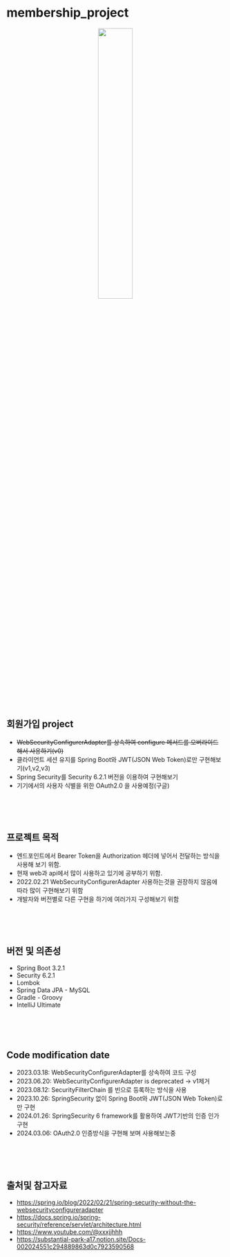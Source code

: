 # membership_project


<div align="center">
  <img style="width:40%; display:block; margin:0 auto;" src="https://github.com/LouiIII3/membership_project/assets/119919129/055b7c53-4c1e-4051-901d-78478613f855"/>
</div>

<h2>회원가입 project</h2>

- <s>WebSecurityConfigurerAdapter를 상속하여 configure 메서드를 오버라이드 해서 사용하기(v0)</s>
- 클라이언트 세션 유지를 Spring Boot와 JWT(JSON Web Token)로만 구현해보기(v1,v2,v3)
- Spring Security를 Security 6.2.1 버전을 이용하여 구현해보기
- 기기에서의 사용자 식별을 위한 OAuth2.0 을 사용예정(구글)

<br><br><br>
<h2>프로젝트 목적</h2>

- 엔드포인트에서 Bearer Token을 Authorization 헤더에 넣어서 전달하는 방식을 사용해 보기 위함.
- 현재 web과 api에서 많이 사용하고 있기에 공부하기 위함.
- 2022.02.21 WebSecurityConfigurerAdapter 사용하는것을 권장하지 않음에 따라 많이 구현해보기 위함
- 개발자와 버전별로 다른 구현을 하기에 여러가지 구성해보기 위함

<br><br><br>
<h2>버전 및 의존성</h2>

- Spring Boot 3.2.1
- Security 6.2.1
- Lombok
- Spring Data JPA - MySQL
- Gradle - Groovy
- IntelliJ Ultimate


<br><br><br>
<h2>Code modification date</h2>

  - 2023.03.18: WebSecurityConfigurerAdapter를 상속하여 코드 구성<br>
  - 2023.06.20: WebSecurityConfigurerAdapter is deprecated -> v1제거 <br>
  - 2023.08.12: SecurityFilterChain 를 빈으로 등록하는 방식을 사용 <br>
  - 2023.10.26: SpringSecurity 없이 Spring Boot와 JWT(JSON Web Token)로만 구현
  - 2024.01.26: SpringSecurity 6 framework를 활용하여 JWT기반의 인증 인가 구현
  - 2024.03.06: OAuth2.0 인증방식을 구현해 보며 사용해보는중
 



<br><br><br>
<h2>출처및 참고자료</h2>

- https://spring.io/blog/2022/02/21/spring-security-without-the-websecurityconfigureradapter
- https://docs.spring.io/spring-security/reference/servlet/architecture.html
- https://www.youtube.com/@xxxjjhhh
- https://substantial-park-a17.notion.site/Docs-002024551c294889863d0c7923590568
